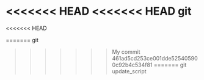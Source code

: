 <<<<<<< HEAD
<<<<<<< HEAD
git
=======
<<<<<<< HEAD

=======
git
>>>>>>> My commit
>>>>>>> 461ad5cd253ce001dde525405900c92b4c534f81
=======
git
>>>>>>> update_script
